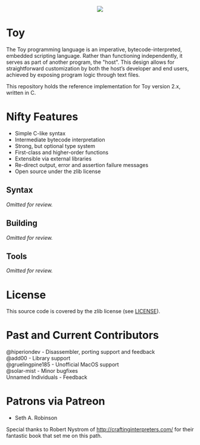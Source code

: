 <p align="center">
  <image src="toylogo.png" />
</p>

# Toy

The Toy programming language is an imperative, bytecode-interpreted, embedded scripting language. Rather than functioning independently, it serves as part of another program, the "host". This design allows for straightforward customization by both the host’s developer and end users, achieved by exposing program logic through text files.

This repository holds the reference implementation for Toy version 2.x, written in C.

# Nifty Features

* Simple C-like syntax
* Intermediate bytecode interpretation
* Strong, but optional type system
* First-class and higher-order functions
* Extensible via external libraries
* Re-direct output, error and assertion failure messages
* Open source under the zlib license

## Syntax

*Omitted for review.*

## Building

*Omitted for review.*

## Tools

*Omitted for review.*

# License

This source code is covered by the zlib license (see [LICENSE](LICENSE)).

# Past and Current Contributors

@hiperiondev - Disassembler, porting support and feedback  
@add00 - Library support  
@gruelingpine185 - Unofficial MacOS support  
@solar-mist - Minor bugfixes  
Unnamed Individuals - Feedback  

# Patrons via Patreon

* Seth A. Robinson

Special thanks to Robert Nystrom of http://craftinginterpreters.com/ for their fantastic book that set me on this path.
